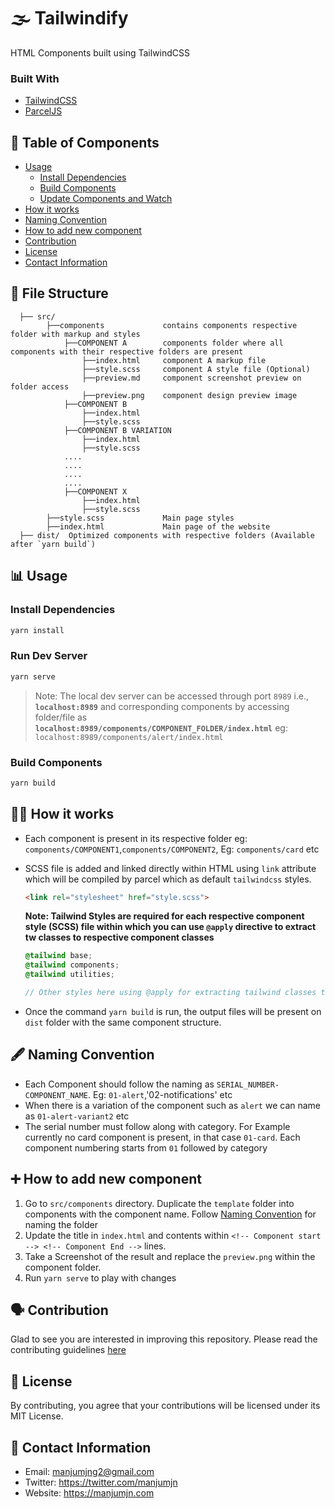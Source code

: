 # 🌫 Tailwindify
HTML Components built using TailwindCSS

### Built With
- [TailwindCSS](https://tailwindcss.com/)
- [ParcelJS](https://parceljs.org/)

## 🎫 Table of Components
  * [Usage](#usage)
    + [Install Dependencies](#install-dependencies)
    + [Build Components](#build-components)
    + [Update Components and Watch](#update-components-and-watch)
  * [How it works](#how-it-works)
  * [Naming Convention](#naming-convention)
  * [How to add new component](#how-to-add-new-component)
  * [Contribution](#contribution)
  * [License](#license)
  * [Contact Information](#contact-information)

## 📜 File Structure

```
  ├── src/
        ├──components             contains components respective folder with markup and styles
            ├──COMPONENT A        components folder where all components with their respective folders are present
                ├──index.html     component A markup file
                ├──style.scss     component A style file (Optional)
                ├──preview.md     component screenshot preview on folder access
                ├──preview.png    component design preview image
            ├──COMPONENT B              
                ├──index.html     
                ├──style.scss
            ├──COMPONENT B VARIATION      
                ├──index.html     
                ├──style.scss
            ....
            ....
            ....
            ....
            ├──COMPONENT X              
                ├──index.html     
                ├──style.scss
        ├──style.scss             Main page styles
        ├──index.html             Main page of the website
  ├── dist/  Optimized components with respective folders (Available after `yarn build`)
```
## 📊 Usage

### Install Dependencies

```bash
yarn install
```

### Run Dev Server

```bash
yarn serve
```

> Note: The local dev server can be accessed through port `8989` i.e., **`localhost:8989`** and corresponding components by accessing folder/file as **`localhost:8989/components/COMPONENT_FOLDER/index.html`** eg: `localhost:8989/components/alert/index.html`


### Build Components

```bash
yarn build
```



## 👩‍💻 How it works

- Each component is present in its respective folder eg: `components/COMPONENT1`,`components/COMPONENT2`, Eg: `components/card` etc
- SCSS file is added and linked directly within HTML using `link` attribute which will be compiled by parcel which as default `tailwindcss` styles.

  ````HTML
  <link rel="stylesheet" href="style.scss">
  ````
  
  **Note: Tailwind Styles are required for each respective component style (SCSS) file within which you can use `@apply` directive to extract tw classes to respective component classes**
  ```scss
  @tailwind base;
  @tailwind components;
  @tailwind utilities;

  // Other styles here using @apply for extracting tailwind classes to each class
  ```
- Once the command `yarn build` is run, the output files will be present on `dist` folder with the same component structure.

## 🖋 Naming Convention

- Each Component should follow the naming as `SERIAL_NUMBER-COMPONENT_NAME`. Eg: `01-alert`,'02-notifications' etc
- When there is a variation of the component such as `alert` we can name as `01-alert-variant2` etc
- The serial number must follow along with category. For Example currently no card component is present, in that case `01-card`. Each component numbering starts from `01` followed by category

## ➕ How to add new component

1. Go to `src/components` directory. Duplicate the `template` folder into components with the component name. Follow [Naming Convention](#naming-convention) for naming the folder
2. Update the title in `index.html` and contents within `<!-- Component start --> <!-- Component End -->` lines.
3. Take a Screenshot of the result and replace the `preview.png` within the component folder.
4. Run `yarn serve` to play with changes

## 🗣 Contribution

Glad to see you are interested in improving this repository. Please read the contributing guidelines [here](https://github.com/manjumjn/tailwindify/blob/main/CONTRIBUTING.md)

## 📄 License

By contributing, you agree that your contributions will be licensed under its MIT License.

## 📳 Contact Information

- Email: manjumjng2@gmail.com
- Twitter: https://twitter.com/manjumjn
- Website: https://manjumjn.com
